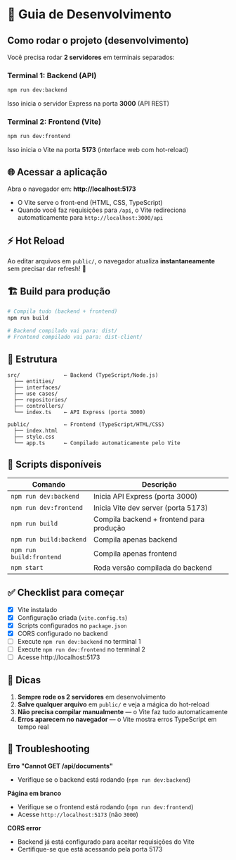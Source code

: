 # 🚀 Guia de Desenvolvimento

## Como rodar o projeto (desenvolvimento)

Você precisa rodar **2 servidores** em terminais separados:

### Terminal 1: Backend (API)
```bash
npm run dev:backend
```
Isso inicia o servidor Express na porta **3000** (API REST)

### Terminal 2: Frontend (Vite)
```bash
npm run dev:frontend
```
Isso inicia o Vite na porta **5173** (interface web com hot-reload)

## 🌐 Acessar a aplicação

Abra o navegador em: **http://localhost:5173**

- O Vite serve o front-end (HTML, CSS, TypeScript)
- Quando você faz requisições para `/api`, o Vite redireciona automaticamente para `http://localhost:3000/api`

## ⚡ Hot Reload

Ao editar arquivos em `public/`, o navegador atualiza **instantaneamente** sem precisar dar refresh! 🎉

## 🏗️ Build para produção

```bash
# Compila tudo (backend + frontend)
npm run build

# Backend compilado vai para: dist/
# Frontend compilado vai para: dist-client/
```

## 📂 Estrutura

```
src/              ← Backend (TypeScript/Node.js)
  ├── entities/
  ├── interfaces/
  ├── use cases/
  ├── repositories/
  ├── controllers/
  └── index.ts    ← API Express (porta 3000)

public/           ← Frontend (TypeScript/HTML/CSS)
  ├── index.html
  ├── style.css
  └── app.ts      ← Compilado automaticamente pelo Vite
```

## 🔧 Scripts disponíveis

| Comando | Descrição |
|---------|-----------|
| `npm run dev:backend` | Inicia API Express (porta 3000) |
| `npm run dev:frontend` | Inicia Vite dev server (porta 5173) |
| `npm run build` | Compila backend + frontend para produção |
| `npm run build:backend` | Compila apenas backend |
| `npm run build:frontend` | Compila apenas frontend |
| `npm start` | Roda versão compilada do backend |

## ✅ Checklist para começar

- [x] Vite instalado
- [x] Configuração criada (`vite.config.ts`)
- [x] Scripts configurados no `package.json`
- [x] CORS configurado no backend
- [ ] Execute `npm run dev:backend` no terminal 1
- [ ] Execute `npm run dev:frontend` no terminal 2
- [ ] Acesse http://localhost:5173

## 🎯 Dicas

1. **Sempre rode os 2 servidores** em desenvolvimento
2. **Salve qualquer arquivo** em `public/` e veja a mágica do hot-reload
3. **Não precisa compilar manualmente** — o Vite faz tudo automaticamente
4. **Erros aparecem no navegador** — o Vite mostra erros TypeScript em tempo real

## 🐛 Troubleshooting

**Erro "Cannot GET /api/documents"**
- Verifique se o backend está rodando (`npm run dev:backend`)

**Página em branco**
- Verifique se o frontend está rodando (`npm run dev:frontend`)
- Acesse `http://localhost:5173` (não `3000`)

**CORS error**
- Backend já está configurado para aceitar requisições do Vite
- Certifique-se que está acessando pela porta 5173
